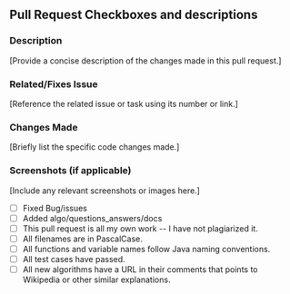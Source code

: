 <!-- For completed items, change [ ] to [x] -->
## Pull Request Checkboxes and descriptions

### Description
[Provide a concise description of the changes made in this pull request.]

### Related/Fixes Issue
[Reference the related issue or task using its number or link.]

### Changes Made
[Briefly list the specific code changes made.]

### Screenshots (if applicable)
[Include any relevant screenshots or images here.]

- [ ] Fixed Bug/issues
- [ ] Added algo/questions_answers/docs
- [ ] This pull request is all my own work -- I have not plagiarized it.
- [ ] All filenames are in PascalCase.
- [ ] All functions and variable names follow Java naming conventions.
- [ ] All test cases have passed.
- [ ] All new algorithms have a URL in their comments that points to Wikipedia or other similar explanations.

